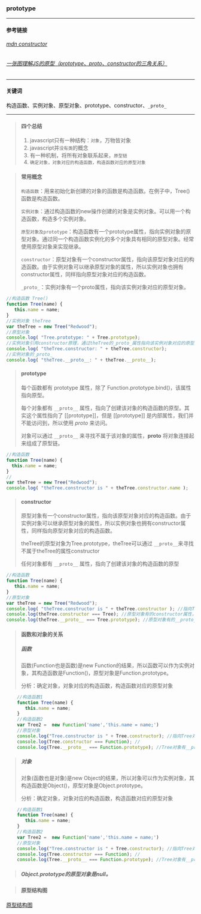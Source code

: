 ### prototype

-------------
#### 参考链接
###### [mdn constructor](https://developer.mozilla.org/zh-CN/docs/Web/JavaScript/Reference/Global_Objects/Object/constructor)
###### [一张图理解JS的原型（prototype、_proto_、constructor的三角关系）](https://juejin.im/post/5b729c24f265da280f3ad010)
-------------

#### 关键词 
构造函数、实例对象、原型对象、prototype、constructor、```_proto_```

-------------

> #### 四个总结
> 1. javascript只有一种结构：```对象```，万物皆对象
> 2. javascript并```没有类```的概念
> 3. 有一种机制，将所有对象联系起来，```原型链```
> 4. ```确定对象，对象对应的构造函数，构造函数对应的原型对象```

> #### 常用概念
> ```构造函数```：用来初始化新创建的对象的函数是构造函数。在例子中，Tree()函数是构造函数。
> 
> ```实例对象```：通过构造函数的new操作创建的对象是实例对象。可以用一个构造函数，构造多个实例对象。
> 
> ```原型对象及prototype```：构造函数有一个prototype属性，指向实例对象的原型对象。通过同一个构造函数实例化的多个对象具有相同的原型对象。经常使用原型对象来实现继承。
> 
> ```constructor```：原型对象有一个constructor属性，指向该原型对象对应的构造函数。由于实例对象可以继承原型对象的属性，所以实例对象也拥有constructor属性，同样指向原型对象对应的构造函数。
> 
> ```_proto_```：实例对象有一个proto属性，指向该实例对象对应的原型对象。
```javascript
//构造函数 Tree()
function Tree(name) {
   this.name = name;
}
//实例对象 theTree
var theTree = new Tree("Redwood");
//原型对象
console.log( "Tree.prototype: " + Tree.prototype);
//实例对象引用constructor原理，通过theTree的_proto_属性指向该实例对象对应的原型对象
console.log( "theTree.constructor: " + theTree.constructor);
//实例对象的_proto_
console.log( "theTree.__proto__: " + theTree.__proto__);

```


> #### prototype
> 每个函数都有 prototype 属性，除了 Function.prototype.bind()，该属性指向原型。
> 
> 每个对象都有 ```__proto__``` 属性，指向了创建该对象的构造函数的原型。其实这个属性指向了 [[prototype]]，但是 [[prototype]] 是内部属性，我们并不能访问到，所以使用 _proto_ 来访问。
> 
> 对象可以通过 ```__proto__``` 来寻找不属于该对象的属性，__proto__ 将对象连接起来组成了原型链。

 ```javascript
//构造函数
function Tree(name) {
   this.name = name;
}
//
var theTree = new Tree("Redwood");
console.log( "theTree.constructor is " + theTree.constructor.name );
```

> #### constructor
> 原型对象有一个constructor属性，指向该原型对象对应的构造函数。由于实例对象可以继承原型对象的属性，所以实例对象也拥有constructor属性，同样指向原型对象对应的构造函数。
> 
> theTree的原型对象为Tree.prototype，theTree可以通过 ```__proto__```来寻找不属于theTree的属性constructor
> 
> 任何对象都有 ```__proto__``` 属性，指向了创建该对象的构造函数的原型
```javascript
//构造函数
function Tree(name) {
   this.name = name;
}
//原型对象
var theTree = new Tree("Redwood");
console.log( "theTree.constructor is " + theTree.constructor ); //指向Tree
console.log(theTree.constructor === Tree); //原型对象有的constructor属性，指向该原型对象对应的构造函数
console.log(theTree.__proto__ === Tree.prototype); //原型对象有的__proto__属性，指向该构造函数的原型对象
```

> #### 函数和对象的关系
> ##### 函数
> 函数(Function也是函数)是new Function的结果，所以函数可以作为实例对象，其构造函数是Function()，原型对象是Function.prototype。
>
> 分析：确定对象，对象对应的构造函数，构造函数对应的原型对象
```javascript
	//构造函数1
	function Tree(name) {
	   this.name = name;
	}
	//构造函数2
	var Tree2 =  new Function('name','this.name = name;')
	//原型对象
	console.log("Tree.constructor is " + Tree.constructor); //指向Tree对象对应的构造函数Function
	console.log(Tree.constructor === Function); //
	console.log(Tree.__proto__ === Function.prototype); //Tree对象有__proto__属性，指向Tree的构造函数Function的原型对象
```
> ##### 对象
> 对象(函数也是对象)是new Object的结果，所以对象可以作为实例对象，其构造函数是Object()，原型对象是Object.prototype。
>
> 分析：确定对象，对象对应的构造函数，构造函数对应的原型对象
```javascript
	//构造函数1
	function Tree(name) {
	   this.name = name;
	}
	//构造函数2
	var Tree2 =  new Function('name','this.name = name;')
	//原型对象
	console.log("Tree.constructor is " + Tree.constructor); //指向Tree对象对应的构造函数Function
	console.log(Tree.constructor === Function); //
	console.log(Tree.__proto__ === Function.prototype); //Tree对象有__proto__属性，指向Tree的构造函数Function的原型对象
```

> ##### Object.prototype的原型对象是null。

> #### 原型结构图
[原型结构图](https://github.com/wjq1994/Technical-Documents/blob/master/prototype/prototype.png)
